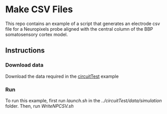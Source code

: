 # Make CSV Files
This repo contains an example of a script that generates an electrode csv file for a Neuropixels probe aligned with the central column of the BBP somatosensory cortex model. 

## Instructions

### Download data
Download the data required in the [circuitTest](https://github.com/BlueBrain/BlueRecording/blob/main/examples/circuitTest/ReadMe.md) example

### Run
To run this example, first run *launch.sh* in the *../circuitTest/data/simulation* folder. Then, run *WriteNPCSV.sh*
